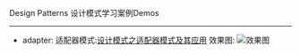 Design Patterns
  设计模式学习案例Demos

-----

* adapter: 适配器模式:[设计模式之适配器模式及其应用](http://blog.csdn.net/wbwjx/article/details/52137907)
效果图:
![效果图](http://img.blog.csdn.net/20160806190357061)
